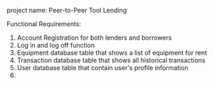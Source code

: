 project name: Peer-to-Peer Tool Lending

Functional Requirements:

1. Account Registration for both lenders and borrowers
2. Log in and log off function
3. Equipment database table that shows a list of equipment for rent
4. Transaction database table that shows all historical transactions
5. User database table that contain user's profile information
6. 
